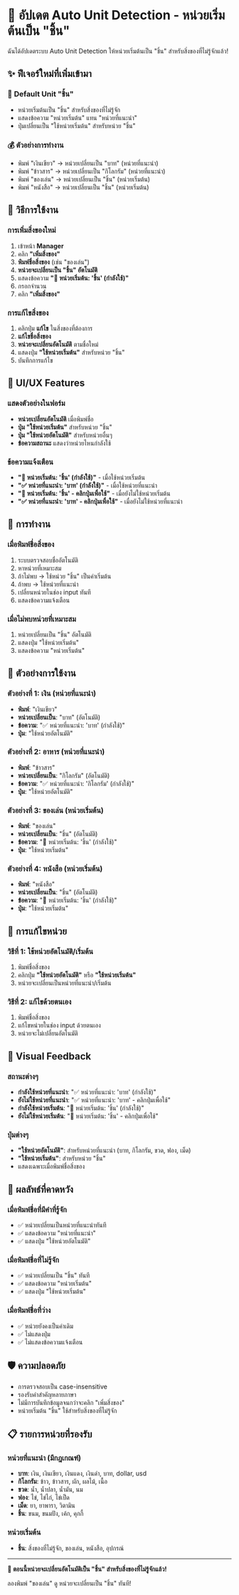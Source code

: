# 🔧 อัปเดต Auto Unit Detection - หน่วยเริ่มต้นเป็น "ชิ้น"

ฉันได้อัปเดตระบบ Auto Unit Detection ให้หน่วยเริ่มต้นเป็น "ชิ้น" สำหรับสิ่งของที่ไม่รู้จักแล้ว!

## ✨ ฟีเจอร์ใหม่ที่เพิ่มเข้ามา

### 🔧 **Default Unit "ชิ้น"**
- หน่วยเริ่มต้นเป็น "ชิ้น" สำหรับสิ่งของที่ไม่รู้จัก
- แสดงข้อความ "หน่วยเริ่มต้น" แทน "หน่วยที่แนะนำ"
- ปุ่มเปลี่ยนเป็น "ใช้หน่วยเริ่มต้น" สำหรับหน่วย "ชิ้น"

### 💰 **ตัวอย่างการทำงาน**
- พิมพ์ "เงินเขียว" → หน่วยเปลี่ยนเป็น "บาท" (หน่วยที่แนะนำ)
- พิมพ์ "ข้าวสาร" → หน่วยเปลี่ยนเป็น "กิโลกรัม" (หน่วยที่แนะนำ)
- พิมพ์ "ของเล่น" → หน่วยเปลี่ยนเป็น "ชิ้น" (หน่วยเริ่มต้น)
- พิมพ์ "หนังสือ" → หน่วยเปลี่ยนเป็น "ชิ้น" (หน่วยเริ่มต้น)

## 🎯 วิธีการใช้งาน

### การเพิ่มสิ่งของใหม่
1. เข้าหน้า **Manager**
2. คลิก **"เพิ่มสิ่งของ"**
3. **พิมพ์ชื่อสิ่งของ** (เช่น "ของเล่น")
4. **หน่วยจะเปลี่ยนเป็น "ชิ้น" อัตโนมัติ**
5. แสดงข้อความ **"🔧 หน่วยเริ่มต้น: 'ชิ้น' (กำลังใช้)"**
6. กรอกจำนวน
7. คลิก **"เพิ่มสิ่งของ"**

### การแก้ไขสิ่งของ
1. คลิกปุ่ม **แก้ไข** ในสิ่งของที่ต้องการ
2. **แก้ไขชื่อสิ่งของ**
3. **หน่วยจะเปลี่ยนอัตโนมัติ** ตามชื่อใหม่
4. แสดงปุ่ม **"ใช้หน่วยเริ่มต้น"** สำหรับหน่วย "ชิ้น"
5. บันทึกการแก้ไข

## 🎨 UI/UX Features

### แสดงตัวอย่างในฟอร์ม
- **หน่วยเปลี่ยนอัตโนมัติ** เมื่อพิมพ์ชื่อ
- **ปุ่ม "ใช้หน่วยเริ่มต้น"** สำหรับหน่วย "ชิ้น"
- **ปุ่ม "ใช้หน่วยอัตโนมัติ"** สำหรับหน่วยอื่นๆ
- **ข้อความสถานะ** แสดงว่าหน่วยไหนกำลังใช้

### ข้อความแจ้งเตือน
- **"🔧 หน่วยเริ่มต้น: 'ชิ้น' (กำลังใช้)"** - เมื่อใช้หน่วยเริ่มต้น
- **"✅ หน่วยที่แนะนำ: 'บาท' (กำลังใช้)"** - เมื่อใช้หน่วยที่แนะนำ
- **"🔧 หน่วยเริ่มต้น: 'ชิ้น' - คลิกปุ่มเพื่อใช้"** - เมื่อยังไม่ใช้หน่วยเริ่มต้น
- **"✅ หน่วยที่แนะนำ: 'บาท' - คลิกปุ่มเพื่อใช้"** - เมื่อยังไม่ใช้หน่วยที่แนะนำ

## 🔧 การทำงาน

### เมื่อพิมพ์ชื่อสิ่งของ
1. ระบบตรวจสอบชื่ออัตโนมัติ
2. หาหน่วยที่เหมาะสม
3. ถ้าไม่พบ → ใช้หน่วย "ชิ้น" เป็นค่าเริ่มต้น
4. ถ้าพบ → ใช้หน่วยที่แนะนำ
5. เปลี่ยนหน่วยในช่อง input ทันที
6. แสดงข้อความแจ้งเตือน

### เมื่อไม่พบหน่วยที่เหมาะสม
1. หน่วยเปลี่ยนเป็น "ชิ้น" อัตโนมัติ
2. แสดงปุ่ม "ใช้หน่วยเริ่มต้น"
3. แสดงข้อความ "หน่วยเริ่มต้น"

## 🎯 ตัวอย่างการใช้งาน

### ตัวอย่างที่ 1: เงิน (หน่วยที่แนะนำ)
- **พิมพ์**: "เงินเขียว"
- **หน่วยเปลี่ยนเป็น**: "บาท" (อัตโนมัติ)
- **ข้อความ**: "✅ หน่วยที่แนะนำ: 'บาท' (กำลังใช้)"
- **ปุ่ม**: "ใช้หน่วยอัตโนมัติ"

### ตัวอย่างที่ 2: อาหาร (หน่วยที่แนะนำ)
- **พิมพ์**: "ข้าวสาร"
- **หน่วยเปลี่ยนเป็น**: "กิโลกรัม" (อัตโนมัติ)
- **ข้อความ**: "✅ หน่วยที่แนะนำ: 'กิโลกรัม' (กำลังใช้)"
- **ปุ่ม**: "ใช้หน่วยอัตโนมัติ"

### ตัวอย่างที่ 3: ของเล่น (หน่วยเริ่มต้น)
- **พิมพ์**: "ของเล่น"
- **หน่วยเปลี่ยนเป็น**: "ชิ้น" (อัตโนมัติ)
- **ข้อความ**: "🔧 หน่วยเริ่มต้น: 'ชิ้น' (กำลังใช้)"
- **ปุ่ม**: "ใช้หน่วยเริ่มต้น"

### ตัวอย่างที่ 4: หนังสือ (หน่วยเริ่มต้น)
- **พิมพ์**: "หนังสือ"
- **หน่วยเปลี่ยนเป็น**: "ชิ้น" (อัตโนมัติ)
- **ข้อความ**: "🔧 หน่วยเริ่มต้น: 'ชิ้น' (กำลังใช้)"
- **ปุ่ม**: "ใช้หน่วยเริ่มต้น"

## 🔄 การแก้ไขหน่วย

### วิธีที่ 1: ใช้หน่วยอัตโนมัติ/เริ่มต้น
1. พิมพ์ชื่อสิ่งของ
2. คลิกปุ่ม **"ใช้หน่วยอัตโนมัติ"** หรือ **"ใช้หน่วยเริ่มต้น"**
3. หน่วยจะเปลี่ยนเป็นหน่วยที่แนะนำ/เริ่มต้น

### วิธีที่ 2: แก้ไขด้วยตนเอง
1. พิมพ์ชื่อสิ่งของ
2. แก้ไขหน่วยในช่อง input ด้วยตนเอง
3. หน่วยจะไม่เปลี่ยนอัตโนมัติ

## 🎨 Visual Feedback

### สถานะต่างๆ
- **กำลังใช้หน่วยที่แนะนำ**: "✅ หน่วยที่แนะนำ: 'บาท' (กำลังใช้)"
- **ยังไม่ใช้หน่วยที่แนะนำ**: "✅ หน่วยที่แนะนำ: 'บาท' - คลิกปุ่มเพื่อใช้"
- **กำลังใช้หน่วยเริ่มต้น**: "🔧 หน่วยเริ่มต้น: 'ชิ้น' (กำลังใช้)"
- **ยังไม่ใช้หน่วยเริ่มต้น**: "🔧 หน่วยเริ่มต้น: 'ชิ้น' - คลิกปุ่มเพื่อใช้"

### ปุ่มต่างๆ
- **"ใช้หน่วยอัตโนมัติ"**: สำหรับหน่วยที่แนะนำ (บาท, กิโลกรัม, ขวด, ฟอง, เม็ด)
- **"ใช้หน่วยเริ่มต้น"**: สำหรับหน่วย "ชิ้น"
- แสดงเฉพาะเมื่อพิมพ์ชื่อสิ่งของ

## 🎯 ผลลัพธ์ที่คาดหวัง

### เมื่อพิมพ์ชื่อที่มีคำที่รู้จัก
- ✅ หน่วยเปลี่ยนเป็นหน่วยที่แนะนำทันที
- ✅ แสดงข้อความ "หน่วยที่แนะนำ"
- ✅ แสดงปุ่ม "ใช้หน่วยอัตโนมัติ"

### เมื่อพิมพ์ชื่อที่ไม่รู้จัก
- ✅ หน่วยเปลี่ยนเป็น "ชิ้น" ทันที
- ✅ แสดงข้อความ "หน่วยเริ่มต้น"
- ✅ แสดงปุ่ม "ใช้หน่วยเริ่มต้น"

### เมื่อพิมพ์ชื่อที่ว่าง
- ✅ หน่วยยังคงเป็นค่าเดิม
- ✅ ไม่แสดงปุ่ม
- ✅ ไม่แสดงข้อความแจ้งเตือน

## 🛡️ ความปลอดภัย

- การตรวจสอบเป็น case-insensitive
- รองรับคำสำคัญหลายภาษา
- ไม่มีการบันทึกข้อมูลจนกว่าจะคลิก "เพิ่มสิ่งของ"
- หน่วยเริ่มต้น "ชิ้น" ใช้สำหรับสิ่งของที่ไม่รู้จัก

## 📋 รายการหน่วยที่รองรับ

### หน่วยที่แนะนำ (มีกฎเกณฑ์)
- **บาท**: เงิน, เงินเขียว, เงินแดง, เงินดำ, บาท, dollar, usd
- **กิโลกรัม**: ข้าว, ข้าวสาร, ผัก, ผลไม้, เนื้อ
- **ขวด**: น้ำ, น้ำปลา, น้ำมัน, นม
- **ฟอง**: ไข่, ไข่ไก่, ไข่เป็ด
- **เม็ด**: ยา, ยาพารา, วิตามิน
- **ชิ้น**: ขนม, ขนมปัง, เค้ก, คุกกี้

### หน่วยเริ่มต้น
- **ชิ้น**: สิ่งของที่ไม่รู้จัก, ของเล่น, หนังสือ, อุปกรณ์

---

**🎉 ตอนนี้หน่วยจะเปลี่ยนอัตโนมัติเป็น "ชิ้น" สำหรับสิ่งของที่ไม่รู้จักแล้ว!**

ลองพิมพ์ "ของเล่น" ดู หน่วยจะเปลี่ยนเป็น "ชิ้น" ทันที!

